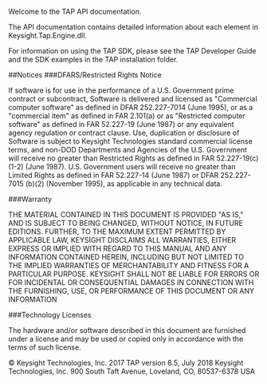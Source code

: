 Welcome to the TAP API documentation.

The API documentation contains detailed information about each element in Keysight.Tap.Engine.dll.

For information on using the TAP SDK, please see the TAP Developer Guide and the SDK examples in the TAP installation folder. 

##Notices
###DFARS/Restricted Rights Notice

If software is for use in the performance of a U.S. Government prime contract or subcontract, Software is delivered and licensed as "Commercial computer software" as defined in DFAR 252.227-7014 (June 1995), or as a "commercial item" as defined in FAR 2.101(a) or as "Restricted computer software" as defined in FAR 52.227-19 (June 1987) or any equivalent agency regulation or contract clause. Use, duplication or disclosure of Software is subject to Keysight Technologies standard commercial license terms, and non-DOD Departments and Agencies of the U.S. Government will receive no greater than Restricted Rights as defined in FAR 52.227-19(c)(1-2) (June 1987). U.S. Government users will receive no greater than Limited Rights as defined in FAR 52.227-14 (June 1987) or DFAR 252.227-7015 (b)(2) (November 1995), as applicable in any technical data.


###Warranty

THE MATERIAL CONTAINED IN THIS DOCUMENT IS PROVIDED "AS IS," AND IS SUBJECT TO BEING CHANGED, WITHOUT NOTICE, IN FUTURE EDITIONS. FURTHER, TO THE MAXIMUM EXTENT PERMITTED BY APPLICABLE LAW, KEYSIGHT DISCLAIMS ALL WARRANTIES, EITHER EXPRESS OR IMPLIED WITH REGARD TO THIS MANUAL AND ANY INFORMATION CONTAINED HEREIN, INCLUDING BUT NOT LIMITED TO THE IMPLIED WARRANTIES OF MERCHANTABILITY AND FITNESS FOR A PARTICULAR PURPOSE. KEYSIGHT SHALL NOT BE LIABLE FOR ERRORS OR FOR INCIDENTAL OR CONSEQUENTIAL DAMAGES IN CONNECTION WITH THE FURNISHING, USE, OR PERFORMANCE OF THIS DOCUMENT OR ANY INFORMATION


###Technology Licenses

The hardware and/or software described in this document are furnished under a license and may be used or copied only in accordance with the terms of such license.
 
© Keysight Technologies, Inc. 2017
TAP version 8.5, July 2018
Keysight Technologies, Inc.
900 South Taft Avenue, Loveland, CO, 80537-6378 USA

